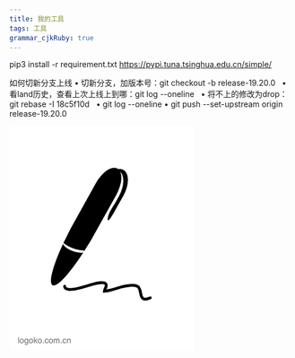 ```yaml
---
title: 我的工具
tags: 工具
grammar_cjkRuby: true
---
```



pip3 install -r requirement.txt https://pypi.tuna.tsinghua.edu.cn/simple/


如何切新分支上线 
  •  切新分支，加版本号：git checkout -b release-19.20.0  
  •  看land历史，查看上次上线上到哪：git log --oneline  
  •  将不上的修改为drop：git rebase -I 18c5f10d  
  •  git log --oneline
  •  git push --set-upstream origin release-19.20.0
  
  ![logoko](https://www.github.com/hzhang123/bolgFiles/raw/master/xiaoshujiang/1579510493735.png)
  
  
  